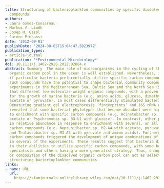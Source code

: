 ```yaml
---
title: Structuring of bacterioplankton communities by specific dissolved organic carbon
  compounds
authors:
- Laura Gómez‐Consarnau
- Markus V. Lindh
- Josep M. Gasol
- Jarone Pinhassi
date: '2012-09-01'
publishDate: '2024-08-05T15:04:47.502397Z'
publication_types:
- article-journal
publication: '*Environmental Microbiology*'
doi: 10.1111/j.1462-2920.2012.02804.x
abstract: Summary  The main role of microorganisms in the cycling of the bulk dissolved
  organic carbon pool in the ocean is well established. Nevertheless, it remains unclear
  if particular bacteria preferentially utilize specific carbon compounds and whether
  such compounds have the potential to shape bacterial community composition. Enrichment
  experiments in the Mediterranean Sea, Baltic Sea and the North Sea (Skagerrak) showed
  that different low‐molecular‐weight organic compounds, with a proven importance
  for the growth of marine bacteria (e.g. amino acids, glucose, dimethylsulphoniopropionate,
  acetate or pyruvate), in most cases differentially stimulated bacterial growth.
  Denaturing gradient gel electrophoresis ‘fingerprints’ and 16S rRNA gene sequencing
  revealed that some bacterial phylotypes that became abundant were highly specific
  to enrichment with specific carbon compounds (e.g. Acinetobacter sp. B1‐A3 with
  acetate or Psychromonas sp. B3‐U1 with glucose). In contrast, other phylotypes increased
  in relative abundance in response to enrichment with several, or all, of the investigated
  carbon compounds (e.g. Neptuniibacter sp. M2‐A4 with acetate, pyruvate and dimethylsulphoniopropionate,
  and Thalassobacter sp. M3‐A3 with pyruvate and amino acids). Furthermore, different
  carbon compounds triggered the development of unique combinations of dominant phylotypes
  in several of the experiments. These results suggest that bacteria differ substantially
  in their abilities to utilize specific carbon compounds, with some bacteria being
  specialists and others having a more generalist strategy. Thus, changes in the supply
  or composition of the dissolved organic carbon pool can act as selective forces
  structuring bacterioplankton communities.
links:
- name: URL
  url: 
    https://sfamjournals.onlinelibrary.wiley.com/doi/10.1111/j.1462-2920.2012.02804.x
---
```

